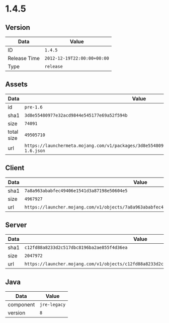 # 1.4.5

## Version

|**Data**        | **Value**                 |
|----------------|-------------------------|
| ID   | ```1.4.5```   |
| Release Time   | ```2012-12-19T22:00:00+00:00```   |
| Type   | ```release```   |

## Assets

|**Data**        | **Value**                 |
|----------------|-------------------------|
| id   | ```pre-1.6```   |
| sha1   | ```3d8e55480977e32acd9844e545177e69a52f594b```   |
| size   | ```74091```   |
| total size  | ```49505710```  |
| url       | ```https://launchermeta.mojang.com/v1/packages/3d8e55480977e32acd9844e545177e69a52f594b/pre-1.6.json``` |

## Client

|**Data**        | **Value**                 |
|----------------|-------------------------|
| sha1   | ```7a8a963ababfec49406e1541d3a87198e50604e5```   |
| size   | ```4967927```   |
| url       | ```https://launcher.mojang.com/v1/objects/7a8a963ababfec49406e1541d3a87198e50604e5/client.jar``` |

## Server

|**Data**        | **Value**                 |
|----------------|-------------------------|
| sha1   | ```c12fd88a8233d2c517dbc8196ba2ae855f4d36ea```   |
| size   | ```2047972```   |
| url       | ```https://launcher.mojang.com/v1/objects/c12fd88a8233d2c517dbc8196ba2ae855f4d36ea/server.jar``` |

## Java

|**Data**        | **Value**                 |
|----------------|-------------------------|
| component   | ```jre-legacy```   |
| version   | ```8```   |